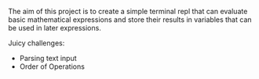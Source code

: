 The aim of this project is to create a simple terminal repl that can evaluate basic mathematical expressions and store their results in variables that can be used in later expressions.

Juicy challenges:
- Parsing text input
- Order of Operations